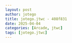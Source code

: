 ```yaml
---
layout: post
author: jotego
title: jotego.jtwc - 408f831
date: 2025-04-04
categories: [Arcade, jtwc]
tags: [jotego.jtwc]
---
```


